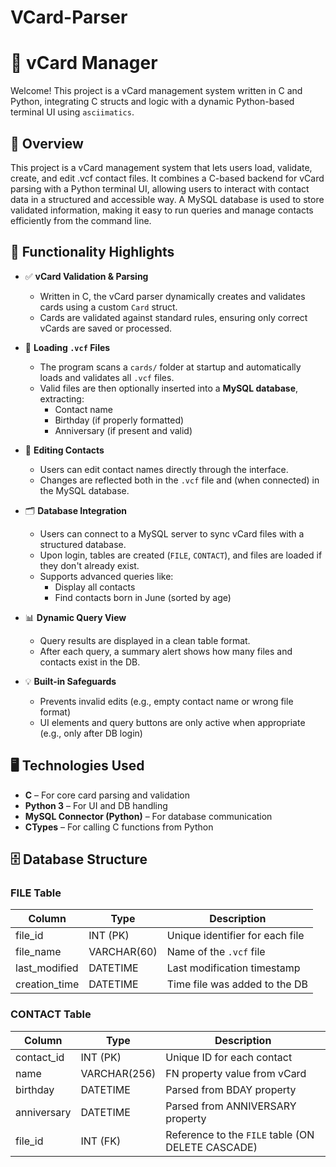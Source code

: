 # VCard-Parser

# 📇 vCard Manager

Welcome! This project is a vCard management system written in C and Python, integrating C structs and logic with a dynamic Python-based terminal UI using `asciimatics`.

## 🚀 Overview

This project is a vCard management system that lets users load, validate, create, and edit .vcf contact files. It combines a C-based backend for vCard parsing with a Python terminal UI, allowing users to interact with contact data in a structured and accessible way. A MySQL database is used to store validated information, making it easy to run queries and manage contacts efficiently from the command line.

## 🧠 Functionality Highlights

- ✅ **vCard Validation & Parsing**
  - Written in C, the vCard parser dynamically creates and validates cards using a custom `Card` struct.
  - Cards are validated against standard rules, ensuring only correct vCards are saved or processed.

- 📁 **Loading `.vcf` Files**
  - The program scans a `cards/` folder at startup and automatically loads and validates all `.vcf` files.
  - Valid files are then optionally inserted into a **MySQL database**, extracting:
    - Contact name
    - Birthday (if properly formatted)
    - Anniversary (if present and valid)

- 📝 **Editing Contacts**
  - Users can edit contact names directly through the interface.
  - Changes are reflected both in the `.vcf` file and (when connected) in the MySQL database.

- 🗂️ **Database Integration**
  - Users can connect to a MySQL server to sync vCard files with a structured database.
  - Upon login, tables are created (`FILE`, `CONTACT`), and files are loaded if they don't already exist.
  - Supports advanced queries like:
    - Display all contacts
    - Find contacts born in June (sorted by age)

- 📊 **Dynamic Query View**
  - Query results are displayed in a clean table format.
  - After each query, a summary alert shows how many files and contacts exist in the DB.

- 💡 **Built-in Safeguards**
  - Prevents invalid edits (e.g., empty contact name or wrong file format)
  - UI elements and query buttons are only active when appropriate (e.g., only after DB login)

## 🖥️ Technologies Used

- **C** – For core card parsing and validation
- **Python 3** – For UI and DB handling
- **MySQL Connector (Python)** – For database communication
- **CTypes** – For calling C functions from Python


## 🗄️ Database Structure

### FILE Table
| Column         | Type         | Description                        |
|----------------|--------------|------------------------------------|
| file_id        | INT (PK)     | Unique identifier for each file    |
| file_name      | VARCHAR(60)  | Name of the `.vcf` file            |
| last_modified  | DATETIME     | Last modification timestamp        |
| creation_time  | DATETIME     | Time file was added to the DB      |

### CONTACT Table
| Column         | Type         | Description                                 |
|----------------|--------------|---------------------------------------------|
| contact_id     | INT (PK)     | Unique ID for each contact                  |
| name           | VARCHAR(256) | FN property value from vCard                |
| birthday       | DATETIME     | Parsed from BDAY property                   |
| anniversary    | DATETIME     | Parsed from ANNIVERSARY property            |
| file_id        | INT (FK)     | Reference to the `FILE` table (ON DELETE CASCADE) |
